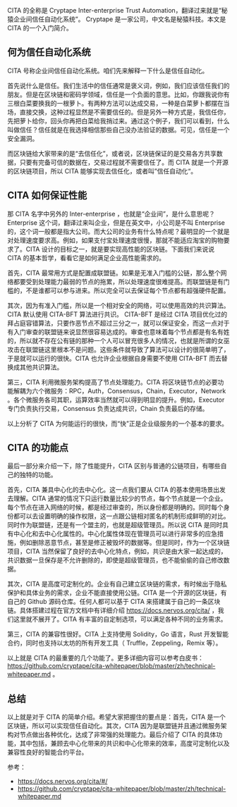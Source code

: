 CITA 的全称是 Cryptape Inter-enterprise Trust Automation，翻译过来就是“秘猿企业间信任自动化系统”。 Cryptape 是一家公司，中文名是秘猿科技。本文是 CITA 的一个入门简介。

## 何为信任自动化系统

CITA 号称企业间信任自动化系统。咱们先来解释一下什么是信任自动化。

首先说什么是信任。我们生活中的信任通常是褒义词，例如，我们应该信任我们的朋友。但是在区块链和密码学领域，信任是一个负面的意思。比如，你跟我说你有三根白菜要换我的一根萝卜。有两种方法可以达成交易，一种是白菜萝卜都摆在当场，直接交换，这种过程显然是不需要信任的。但是另外一种方式是，我信任你，先把萝卜给你，回头你再把白菜给我捎过来。通过这个例子，我们可以看到，什么叫做信任？信任就是在我选择相信那些自己没办法验证的数据。可见，信任是一个安全漏洞。

而区块链给大家带来的是“去信任化”，或者说，区块链保证的是交易各方共享数据，只要有完备可信的数据在，交易过程就不需要信任了。而 CITA 就是一个开源的区块链项目，所以 CITA 能够实现去信任化，或者叫”信任自动化“。

## CITA 如何保证性能

那 CITA 名字中另外的 Inter-enterprise ，也就是“企业间”，是什么意思呢？Enterprise 这个词，翻译过来叫企业，但是在英文中，小公司是不叫 Enterprise 的，这个词一般都是指大公司。而大公司的业务有什么特点呢？最明显的一个就是对处理速度要求高。例如，如果支付宝处理速度很慢，那就不能适应淘宝的购物要求了。CITA 设计的目标之一，就是要实现高性能的区块链。下面我们来说说 CITA 的基本哲学，看看它是如何满足企业高性能需求的。

首先，CITA 最常用方式是配置成联盟链。如果是无准入门槛的公链，那么整个网络都要受到处理能力最弱的节点的拖累，所以处理速度很难提高。而联盟链是有门槛的，不是谁都可以参与进来。所以完全可以去保证每个节点都有超强硬件配置。

其次，因为有准入门槛，所以是一个相对安全的网络，可以使用高效的共识算法。CITA 默认使用 CITA-BFT 算法进行共识。 CITA-BFT 是经过 CITA 项目优化过的拜占庭容错算法，只要作恶节点不超过三分之一，就可以保证安全，而这一点对于有入门审查的联盟链来说显然很容易达成的。审查也意味着每个节点都是有名有姓的，所以就不存在公有链的那种一个人可以冒充很多人的情况，也就是所谓的女巫攻击在联盟链这里根本不是问题。这些条件就导致了算法可以设计的很简单明了，于是就可以运行的很快。CITA 也允许企业根据自身需要不使用 CITA-BFT 而去替换成其他共识算法。
  
第三，CITA 利用微服务架构提高了节点处理能力。CITA 将区块链节点的必要功能解耦为六个微服务：RPC，Auth，Consensus，Chain，Executor，Network 。各个微服务各司其职，运算效率当然就可以得到明显的提升。例如，Executor 专门负责执行交易，Consensus 负责达成共识，Chain 负责最后的存储。

以上分析了 CITA 为何能运行的很快，而“快”正是企业级服务的一个基本的要求。

## CITA 的功能点

最后一部分来介绍一下，除了性能提升，CITA 区别与普通的公链项目，有哪些自己的独特的功能。

首先，CITA 兼具中心化的去中心化。这一点我们要从 CITA 的基本使用场景出发去理解。CITA 通常的情况下只运行数量比较少的节点，每个节点就是一个企业。每个节点在进入网络的时候，都是经过审查的，所以身份都是明确的。同时每个身份都可以去设置明确的操作权限，这一点跟公链相对匿名的机制形成鲜明的对比。同时作为联盟链，还是有一个盟主的，也就是超级管理员。所以说 CITA 是同时具有中心化和去中心化属性的。中心化属性体现在管理员可以进行非常多的应急措施，例如删除恶意节点，甚至是修正被毁坏的数据等。但是同时，作为一个区块链项目，CITA 当然保留了良好的去中心化特点，例如，共识是由大家一起达成的，共识数据一旦保存是不允许删除的，即使是超级管理员，也不能偷偷的自己修改数据。

其次，CITA 是高度可定制化的。企业有自己建立区块链的需求，有时候出于隐私保护和具体业务的需求，企业不能直接使用公链。CITA 是一个开源的区块链，有自己的 Github 源码仓库。任何人都可以基于 CITA 来搭建属于自己的一条区块链。具体搭建过程在官方文档中有详细介绍 https://docs.nervos.org/cita/ ，我们这里就不展开了。CITA 有丰富的自定制选项，可以满足各种不同的业务需求。

第三，CITA 的兼容性很好。CITA 上支持使用 Solidity，Go 语言，Rust 开发智能合约，同时也支持以太坊的所有开发工具（ Truffle，Zeppeling，Remix 等）。

以上就是 CITA 的最重要的几个功能了。更多详细内容可以参考白皮书：https://github.com/cryptape/cita-whitepaper/blob/master/zh/technical-whitepaper.md 。

## 总结

以上就是对于 CITA 的简单介绍。希望大家把握住的要点是：首先，CITA 是一个区块链，所以可以实现信任自动化。其次，CITA 因为是联盟链并且通过微服务架构对节点做出各种优化，达成了非常强的处理能力。最后介绍了 CITA 的具体功能，其中包括，兼顾去中心化带来的共识和中心化带来的效率，高度可定制化以及兼容性良好的智能合约平台。

参考：

- https://docs.nervos.org/cita/#/
- https://github.com/cryptape/cita-whitepaper/blob/master/zh/technical-whitepaper.md 
